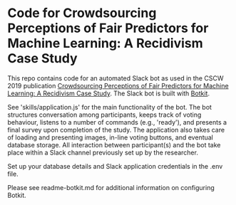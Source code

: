 # Code for Crowdsourcing Perceptions of Fair Predictors for Machine Learning: A Recidivism Case Study

This repo contains code for an automated Slack bot as used in the CSCW 2019 publication [Crowdsourcing Perceptions of Fair Predictors for Machine Learning: A Recidivism Case Study](https://www.nielsvanberkel.com/files/publications/cscw2019a.pdf). The Slack bot is built with [Botkit](https://botkit.ai).

See 'skills/application.js' for the main functionality of the bot. The bot structures conversation among participants, keeps track of voting behaviour, listens to a number of commands (e.g., 'ready'), and presents a final survey upon completion of the study. The application also takes care of loading and presenting images, in-line voting buttons, and eventual database storage. All interaction between participant(s) and the bot take place within a Slack channel previously set up by the researcher.

Set up your database details and Slack application credentials in the .env file.

Please see readme-botkit.md for additional information on configuring Botkit.
